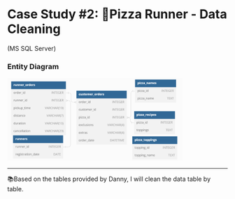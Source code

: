 # Case Study #2: :runner:Pizza Runner - Data Cleaning
(MS SQL Server)

### Entity Diagram

<img src="images/diagram_1.png" width="400">

---
:books:Based on the tables provided by Danny, I will clean the data table by table.

